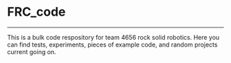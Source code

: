 # FRC_code
--- 
This is a bulk code respository for team 4656 rock solid robotics. Here
you can find tests, experiments, pieces of example code, and random
projects current going on.